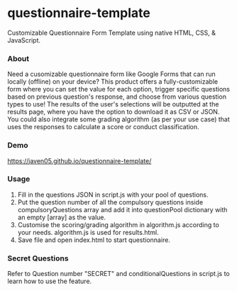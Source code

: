 # questionnaire-template
Customizable Questionnaire Form Template using native HTML, CSS, & JavaScript.

### About
Need a cusomizable questionnaire form like Google Forms that can run locally (offline) on your device? This product offers a fully-customizable form where you can set the value for each option, trigger specific questions based on previous question's response, and choose from various question types to use! The results of the user's selections will be outputted at the results page, where you have the option to download it as CSV or JSON. You could also integrate some grading algorithm (as per your use case) that uses the responses to calculate a score or conduct classification.

### Demo
https://javen05.github.io/questionnaire-template/

### Usage
1. Fill in the questions JSON in script.js with your pool of questions.
2. Put the question number of all the compulsory questions inside compulsoryQuestions array and add it into questionPool dictionary with an empty [array] as the value.
3. Customise the scoring/grading algorithm in algorithm.js according to your needs. algorithm.js is used for results.html.
4. Save file and open index.html to start questionnaire.

### Secret Questions
Refer to Question number "SECRET" and conditionalQuestions in script.js to learn how to use the feature.
